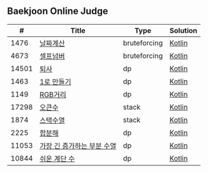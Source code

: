 ## Baekjoon Online Judge



|#    |Title                                            |Type         |Solution                                                                                  |
|-----|-------------------------------------------------|-------------|------------------------------------------------------------------------------------------|
|1476 |[날짜계산](https://www.acmicpc.net/problem/1476) |bruteforcing |[Kotlin](https://github.com/sujin-kk/algorithm/blob/main/BOJ/kotlin/bruteforcing/1476.kt) |
|4673 |[셀프넘버](https://www.acmicpc.net/problem/4673)|bruteforcing |[Kotlin](https://github.com/sujin-kk/algorithm/blob/main/BOJ/kotlin/bruteforcing/4673.kt)   |
|14501 |[퇴사](https://www.acmicpc.net/problem/14501) |dp |[Kotlin](https://github.com/sujin-kk/algorithm/blob/main/BOJ/kotlin/dp/14501.kt) |
|1463 |[1로 만들기](https://www.acmicpc.net/problem/1463) |dp |[Kotlin](https://github.com/sujin-kk/algorithm/blob/main/BOJ/kotlin/dp/1463.kt) |
|1149 |[RGB거리](https://www.acmicpc.net/problem/1149) |dp |[Kotlin](https://github.com/sujin-kk/algorithm/blob/main/BOJ/kotlin/dp/1149.kt) |
|17298 |[오큰수](https://www.acmicpc.net/problem/17298) |stack |[Kotlin](https://github.com/sujin-kk/algorithm/blob/main/BOJ/kotlin/stack/17298.kt) |
|1874 |[스택수열](https://www.acmicpc.net/problem/17298) |stack |[Kotlin](https://github.com/sujin-kk/algorithm/blob/main/BOJ/kotlin/stack/1874.kt) |
|2225 |[합분해](https://www.acmicpc.net/problem/2225) |dp |[Kotlin](https://github.com/sujin-kk/algorithm/blob/main/BOJ/kotlin/dp/2225.kt) |
|11053 |[가장 긴 증가하는 부분 수열](https://www.acmicpc.net/problem/11053) |dp |[Kotlin](https://github.com/sujin-kk/algorithm/blob/main/BOJ/kotlin/dp/11053.kt) |
|10844 |[쉬운 계단 수](https://www.acmicpc.net/problem/10844) |dp |[Kotlin](https://github.com/sujin-kk/algorithm/blob/main/BOJ/kotlin/dp/10844.kt) |
